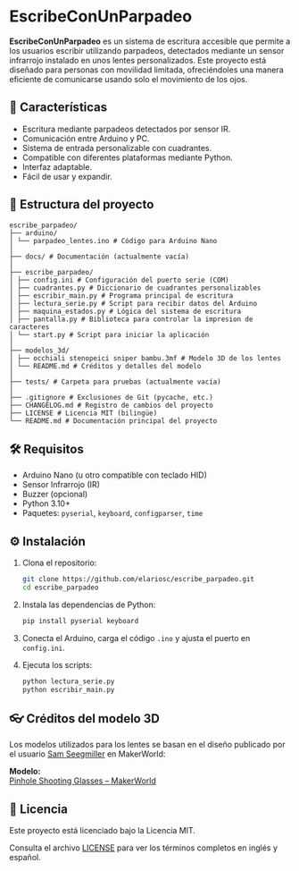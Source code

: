 # EscribeConUnParpadeo

**EscribeConUnParpadeo** es un sistema de escritura accesible que permite a los usuarios escribir utilizando parpadeos, detectados mediante un sensor infrarrojo instalado en unos lentes personalizados. Este proyecto está diseñado para personas con movilidad limitada, ofreciéndoles una manera eficiente de comunicarse usando solo el movimiento de los ojos.

## 🚀 Características

- Escritura mediante parpadeos detectados por sensor IR.
- Comunicación entre Arduino y PC.
- Sistema de entrada personalizable con cuadrantes.
- Compatible con diferentes plataformas mediante Python.
- Interfaz adaptable.
- Fácil de usar y expandir.

## 📁 Estructura del proyecto

```
escribe_parpadeo/
├── arduino/
│ └── parpadeo_lentes.ino # Código para Arduino Nano
│
├── docs/ # Documentación (actualmente vacía)
│
├── escribe_parpadeo/
│ ├── config.ini # Configuración del puerto serie (COM)
│ ├── cuadrantes.py # Diccionario de cuadrantes personalizables
│ ├── escribir_main.py # Programa principal de escritura
│ ├── lectura_serie.py # Script para recibir datos del Arduino
│ ├── maquina_estados.py # Lógica del sistema de escritura
│ ├── pantalla.py # Biblioteca para controlar la impresion de caracteres
│ └── start.py # Script para iniciar la aplicación
│
├── modelos_3d/
│ ├── occhiali stenopeici sniper bambu.3mf # Modelo 3D de los lentes
│ └── README.md # Créditos y detalles del modelo
│
├── tests/ # Carpeta para pruebas (actualmente vacía)
│
├── .gitignore # Exclusiones de Git (pycache, etc.)
├── CHANGELOG.md # Registro de cambios del proyecto
├── LICENSE # Licencia MIT (bilingüe)
└── README.md # Documentación principal del proyecto
```

## 🛠️ Requisitos

- Arduino Nano (u otro compatible con teclado HID)
- Sensor Infrarrojo (IR)
- Buzzer (opcional)
- Python 3.10+
- Paquetes: `pyserial`, `keyboard`, `configparser`, `time`

## ⚙️ Instalación

1. Clona el repositorio:
   ```bash
   git clone https://github.com/elariosc/escribe_parpadeo.git
   cd escribe_parpadeo
   ```

2. Instala las dependencias de Python:
   ```bash
   pip install pyserial keyboard
   ```

3. Conecta el Arduino, carga el código `.ino` y ajusta el puerto en `config.ini`.

4. Ejecuta los scripts:
   ```bash
   python lectura_serie.py
   python escribir_main.py
   ```

## 👓 Créditos del modelo 3D

Los modelos utilizados para los lentes se basan en el diseño publicado por el usuario [Sam Seegmiller](https://makerworld.com/en/u/samseegmiller) en MakerWorld:

**Modelo:**  
[Pinhole Shooting Glasses – MakerWorld](https://makerworld.com/en/models/1039596-pinhole-shooting-glasses#profileId-1024155)

## 📜 Licencia

Este proyecto está licenciado bajo la Licencia MIT.

Consulta el archivo [LICENSE](./LICENSE) para ver los términos completos en inglés y español.
